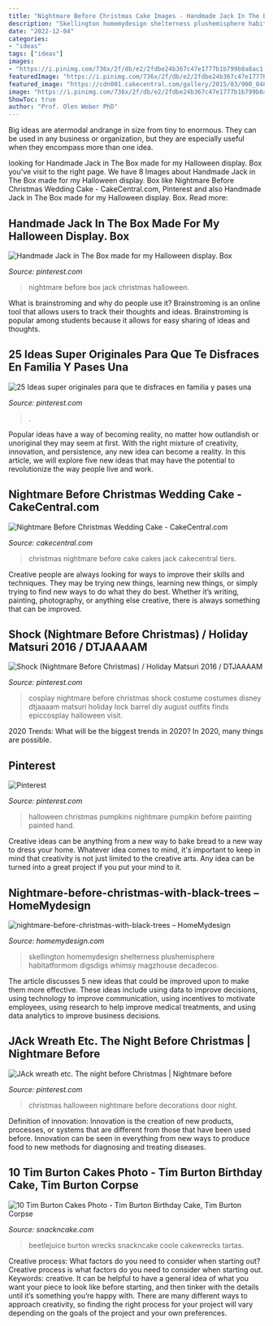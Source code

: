 ```yaml
---
title: "Nightmare Before Christmas Cake Images - Handmade Jack In The Box Made For My Halloween Display. Box"
description: "Skellington homemydesign shelterness plushemisphere habitatformom digsdigs whimsy magzhouse decadecoo"
date: "2022-12-04"
categories:
- "ideas"
tags: ["ideas"]
images:
- "https://i.pinimg.com/736x/2f/db/e2/2fdbe24b367c47e1777b1b799b8a8ac1--christmas-wreaths-halloween-wreaths.jpg"
featuredImage: "https://i.pinimg.com/736x/2f/db/e2/2fdbe24b367c47e1777b1b799b8a8ac1--christmas-wreaths-halloween-wreaths.jpg"
featured_image: "https://cdn001.cakecentral.com/gallery/2015/03/900_848791tOir_nightmare-before-christmas-wedding-cake.jpg"
image: "https://i.pinimg.com/736x/2f/db/e2/2fdbe24b367c47e1777b1b799b8a8ac1--christmas-wreaths-halloween-wreaths.jpg"
ShowToc: true
author: "Prof. Olen Weber PhD"
---
```



Big ideas are atermodal andrange in size from tiny to enormous. They can be used in any business or organization, but they are especially useful when they encompass more than one idea. 

	

		
looking for Handmade Jack in The Box made for my Halloween display. Box you've visit to the right page. We have 8 Images about Handmade Jack in The Box made for my Halloween display. Box like Nightmare Before Christmas Wedding Cake - CakeCentral.com, Pinterest and also Handmade Jack in The Box made for my Halloween display. Box. Read more:
		
    
## Handmade Jack In The Box Made For My Halloween Display. Box

<img loading=lazy src="https://i.pinimg.com/736x/0d/af/b9/0dafb91809c8c8309c23da0690078e8d--halloween-house-diy-halloween.jpg" onerror="this.onerror=null;this.src='https://tse3.mm.bing.net/th?id=OIP.p0s9xjygtt-ibYQzSW5INAHaJ3&amp;pid=15.1';" alt="Handmade Jack in The Box made for my Halloween display. Box">

_Source: pinterest.com_

>nightmare before box jack christmas halloween. 

	

What is brainstroming and why do people use it?
Brainstroming is an online tool that allows users to track their thoughts and ideas. Brainstroming is popular among students because it allows for easy sharing of ideas and thoughts.

    
## 25 Ideas Super Originales Para Que Te Disfraces En Familia Y Pases Una

<img loading=lazy src="https://i.pinimg.com/736x/ee/31/df/ee31df4b6956fac917e9dafab195440f.jpg" onerror="this.onerror=null;this.src='https://tse1.mm.bing.net/th?id=OIP.vyCWySypqjbo7jv1slcFCgHaKX&amp;pid=15.1';" alt="25 Ideas super originales para que te disfraces en familia y pases una">

_Source: pinterest.com_

>. 

	

Popular ideas have a way of becoming reality, no matter how outlandish or unoriginal they may seem at first. With the right mixture of creativity, innovation, and persistence, any new idea can become a reality. In this article, we will explore five new ideas that may have the potential to revolutionize the way people live and work.

    
## Nightmare Before Christmas Wedding Cake - CakeCentral.com

<img loading=lazy src="https://cdn001.cakecentral.com/gallery/2015/03/900_848791tOir_nightmare-before-christmas-wedding-cake.jpg" onerror="this.onerror=null;this.src='https://tse1.mm.bing.net/th?id=OIP.6ls5NaIhAvgoTWqG0bo-ywHaJ4&amp;pid=15.1';" alt="Nightmare Before Christmas Wedding Cake - CakeCentral.com">

_Source: cakecentral.com_

>christmas nightmare before cake cakes jack cakecentral tiers. 

	

Creative people are always looking for ways to improve their skills and techniques. They may be trying new things, learning new things, or simply trying to find new ways to do what they do best. Whether it’s writing, painting, photography, or anything else creative, there is always something that can be improved.

    
## Shock (Nightmare Before Christmas) / Holiday Matsuri 2016 / DTJAAAAM

<img loading=lazy src="https://i.pinimg.com/736x/45/31/eb/4531eb8c3f7b990767e391719b6193e5.jpg" onerror="this.onerror=null;this.src='https://tse1.mm.bing.net/th?id=OIP.NEnpvUv1-SCN9UDmHJRlRQHaLH&amp;pid=15.1';" alt="Shock (Nightmare Before Christmas) / Holiday Matsuri 2016 / DTJAAAAM">

_Source: pinterest.com_

>cosplay nightmare before christmas shock costume costumes disney dtjaaaam matsuri holiday lock barrel diy august outfits finds epiccosplay halloween visit. 

	

2020 Trends: What will be the biggest trends in 2020?
In 2020, many things are possible.

    
## Pinterest

<img loading=lazy src="https://i.pinimg.com/736x/1f/53/a5/1f53a5c95bb1d71f0e1512c75886f1fd--christmas-pumpkins-halloween-pumpkins.jpg" onerror="this.onerror=null;this.src='https://tse3.mm.bing.net/th?id=OIP.9ta_B5dcvTrbMRhwQQ5J1QHaJ3&amp;pid=15.1';" alt="Pinterest">

_Source: pinterest.com_

>halloween christmas pumpkins nightmare pumpkin before painting painted hand. 

	

Creative ideas can be anything from a new way to bake bread to a new way to dress your home. Whatever idea comes to mind, it's important to keep in mind that creativity is not just limited to the creative arts. Any idea can be turned into a great project if you put your mind to it.

    
## Nightmare-before-christmas-with-black-trees – HomeMydesign

<img loading=lazy src="https://homemydesign.com/wp-content/uploads/2019/09/nightmare-before-christmas-with-black-trees.jpg" onerror="this.onerror=null;this.src='https://tse1.mm.bing.net/th?id=OIP.CGddTPNXJKB47JeB_DXxfgHaJ4&amp;pid=15.1';" alt="nightmare-before-christmas-with-black-trees – HomeMydesign">

_Source: homemydesign.com_

>skellington homemydesign shelterness plushemisphere habitatformom digsdigs whimsy magzhouse decadecoo. 

	

The article discusses 5 new ideas that could be improved upon to make them more effective. These ideas include using data to improve decisions, using technology to improve communication, using incentives to motivate employees, using research to help improve medical treatments, and using data analytics to improve business decisions.

    
## JAck Wreath Etc. The Night Before Christmas | Nightmare Before

<img loading=lazy src="https://i.pinimg.com/736x/2f/db/e2/2fdbe24b367c47e1777b1b799b8a8ac1--christmas-wreaths-halloween-wreaths.jpg" onerror="this.onerror=null;this.src='https://tse1.mm.bing.net/th?id=OIP.Gju6RP8fpGv7X0WbNLbYSgHaJ4&amp;pid=15.1';" alt="JAck wreath etc. The night before Christmas | Nightmare before">

_Source: pinterest.com_

>christmas halloween nightmare before decorations door night. 

	

Definition of innovation:
Innovation is the creation of new products, processes, or systems that are different from those that have been used before. Innovation can be seen in everything from new ways to produce food to new methods for diagnosing and treating diseases.

    
## 10 Tim Burton Cakes Photo - Tim Burton Birthday Cake, Tim Burton Corpse

<img loading=lazy src="https://www.snackncake.com/postpic/2012/02/beetlejuice-halloween-birthday-cake_307970.jpg" onerror="this.onerror=null;this.src='https://tse3.mm.bing.net/th?id=OIP.lwuWjhvEwxVk_rou-t9eGAHaLH&amp;pid=15.1';" alt="10 Tim Burton Cakes Photo - Tim Burton Birthday Cake, Tim Burton Corpse">

_Source: snackncake.com_

>beetlejuice burton wrecks snackncake coole cakewrecks tartas. 

	

Creative process: What factors do you need to consider when starting out?
Creative process is what factors do you need to consider when starting out. Keywords: creative. It can be helpful to have a general idea of what you want your piece to look like before starting, and then tinker with the details until it’s something you’re happy with. There are many different ways to approach creativity, so finding the right process for your project will vary depending on the goals of the project and your own preferences.

